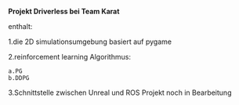 **Projekt Driverless bei Team Karat**

enthalt:

  1.die 2D simulationsumgebung basiert auf pygame

  2.reinforcement learning Algorithmus:

    a.PG
    b.DDPG
    
  3.Schnittstelle zwischen Unreal und ROS
Projekt noch in Bearbeitung


